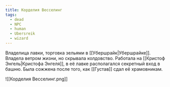 ```yaml
---
title: Корделия Весселинг
tags:
  - dead
  - NPC
  - human
  - Ubersreik
  - wizard
---
```

Владелица лавки, торговка зельями в [[Убершрайк|Убершрайке]]. Владела ветром жизни, но скрывала колдовство. Работала на [[Кристоф Энгель|Кристофа Энгеля]], в её лавке располагался секретный вход в башню. Была сожжена после того, как [[Густав]] сдал её храмовникам.

![[Корделия Весселинг.png]]